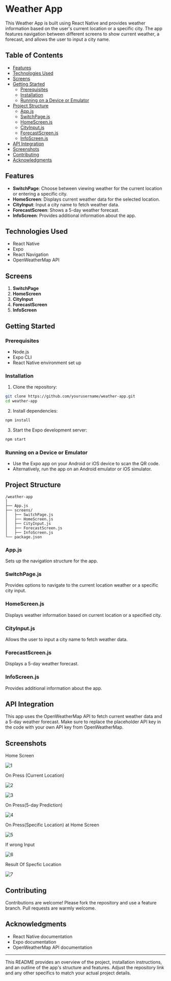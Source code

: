 
# Weather App

This Weather App is built using React Native and provides weather information based on the user's current location or a specific city. The app features navigation between different screens to show current weather, a forecast, and allows the user to input a city name.

## Table of Contents

- [Features](#features)
- [Technologies Used](#technologies-used)
- [Screens](#screens)
- [Getting Started](#getting-started)
  - [Prerequisites](#prerequisites)
  - [Installation](#installation)
  - [Running on a Device or Emulator](#running-on-a-device-or-emulator)
- [Project Structure](#project-structure)
  - [App.js](#appjs)
  - [SwitchPage.js](#switchpagejs)
  - [HomeScreen.js](#homescreenjs)
  - [CityInput.js](#cityinputjs)
  - [ForecastScreen.js](#forecastscreenjs)
  - [InfoScreen.js](#infoscreenjs)
- [API Integration](#api-integration)
- [Screenshots](#screenshots)
- [Contributing](#contributing)
- [Acknowledgments](#acknowledgments)

## Features

- **SwitchPage**: Choose between viewing weather for the current location or entering a specific city.
- **HomeScreen**: Displays current weather data for the selected location.
- **CityInput**: Input a city name to fetch weather data.
- **ForecastScreen**: Shows a 5-day weather forecast.
- **InfoScreen**: Provides additional information about the app.

## Technologies Used

- React Native
- Expo
- React Navigation
- OpenWeatherMap API

## Screens

1. **SwitchPage**
2. **HomeScreen**
3. **CityInput**
4. **ForecastScreen**
5. **InfoScreen**

## Getting Started

### Prerequisites

- Node.js
- Expo CLI
- React Native environment set up

### Installation

1. Clone the repository:

```bash
git clone https://github.com/yourusername/weather-app.git
cd weather-app
```

2. Install dependencies:

```bash
npm install
```

3. Start the Expo development server:

```bash
npm start
```

### Running on a Device or Emulator

- Use the Expo app on your Android or iOS device to scan the QR code.
- Alternatively, run the app on an Android emulator or iOS simulator.

## Project Structure

```
/weather-app
│
├── App.js
├── screens/
│   ├── SwitchPage.js
│   ├── HomeScreen.js
│   ├── CityInput.js
│   ├── ForecastScreen.js
│   ├── InfoScreen.js
└── package.json
```

### App.js

Sets up the navigation structure for the app.

### SwitchPage.js

Provides options to navigate to the current location weather or a specific city input.

### HomeScreen.js

Displays weather information based on current location or a specified city.

### CityInput.js

Allows the user to input a city name to fetch weather data.

### ForecastScreen.js

Displays a 5-day weather forecast.

### InfoScreen.js

Provides additional information about the app.

## API Integration

This app uses the OpenWeatherMap API to fetch current weather data and a 5-day weather forecast. Make sure to replace the placeholder API key in the code with your own API key from OpenWeatherMap.

## Screenshots
Home Screen


![1](https://github.com/sarthak0526/weather/assets/92181453/4badf91c-00fa-43eb-a114-c85830565319)


On Press (Current Location)


![2](https://github.com/sarthak0526/weather/assets/92181453/e5371070-501c-4524-8e16-e1845a4b1b5d)


![3](https://github.com/sarthak0526/weather/assets/92181453/d85fe070-dc45-4731-921a-ba3c715fd683)


On Press(5-day Prediction)


![4](https://github.com/sarthak0526/weather/assets/92181453/414dd67e-a15c-4cc5-8455-8d8631b1f5d5)


On Press(Specific Location) at Home Screen


![5](https://github.com/sarthak0526/weather/assets/92181453/912e34bd-1004-453d-852b-64a92061a497)


If wrong Input


![6](https://github.com/sarthak0526/weather/assets/92181453/a06276b2-7c3e-4dba-b3db-f42f40d739c9)


Result Of Specfic Location


![7](https://github.com/sarthak0526/weather/assets/92181453/6c47ebe7-340c-4c67-9caf-38a0973b4d87)


## Contributing

Contributions are welcome! Please fork the repository and use a feature branch. Pull requests are warmly welcome.

## Acknowledgments

- React Native documentation
- Expo documentation
- OpenWeatherMap API documentation

---

This README provides an overview of the project, installation instructions, and an outline of the app's structure and features. Adjust the repository link and any other specifics to match your actual project details.
